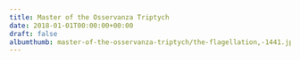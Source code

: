 ```yaml
---
title: Master of the Osservanza Triptych
date: 2018-01-01T00:00:00+00:00
draft: false
albumthumb: master-of-the-osservanza-triptych/the-flagellation,-1441.jpg
---
```

